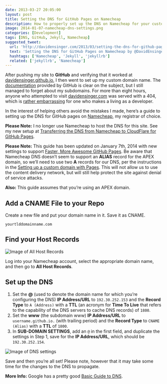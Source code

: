 ```yaml
---
date: 2013-03-27 20:05:00
layout: post
title: Setting the DNS for GitHub Pages on Namecheap
description: How to properly set up the DNS on Namecheap for your custom domain with GitHub Pages.
image: 2014-01-07-namecheap-dns-settings.png
categories: [Development]
tags: [DNS, GitHub, Jekyll, Namecheap]
suggested_tweet:
  url: 'http://davidensinger.com/2013/03/setting-the-dns-for-github-pages-on-namecheap/'
  text: 'Setting the DNS for GitHub Pages on Namecheap by @DavidEnsinger'
  hashtags: ['Namecheap', 'Jekyll', 'jekyllrb']
  related: ['jekyllrb', 'Namecheap']
---
```


After pushing my site to **GitHub** and verifying that it worked at [davidensinger.github.io](http://davidensinger.github.io/), I then went to set up my custom domain name. The [documentation](https://help.github.com/articles/setting-up-a-custom-domain-with-pages) provided by GitHub is clear on the subject, but I still managed to forget about my subdomains. For more than eight hours, anyone who attempted to visit [davidensinger.com](http://davidensinger.com/) was served with a 404, which is [rather embarrassing](https://twitter.com/DavidEnsinger/status/316642135216619522) for one who makes a living as a developer.

In the interest of helping others avoid the mistakes I made, here’s a guide to setting up the DNS for GitHub pages on [Namecheap](http://www.namecheap.com/?aff=32887), my registrar of choice.

<div class="yellow-box">
  <p><strong>Please Note:</strong> I no longer use Namecheap to host the DNS for this site. See my new setup at <a href="http://davidensinger.com/2014/04/transferring-the-dns-from-namecheap-to-cloudflare-for-github-pages/">Transferring the DNS from Namecheap to CloudFlare for GitHub Pages</a>.</p>
</div>

<div class="yellow-box">
  <p><strong>Please Note:</strong> This guide has been updated on January 7th, 2014 with new settings to support <a href="https://github.com/blog/1715-faster-more-awesome-github-pages">Faster, More Awesome GitHub Pages</a>. Be aware that Namecheap DNS doesn’t seem to support an <strong>ALIAS</strong> record for the APEX domain, so we’ll need to use two <strong>A</strong> records for our DNS, per the instructions in the <a href="https://help.github.com/articles/setting-up-a-custom-domain-with-pages">Setting up a custom domain with Pages</a>. This will not allow us to use the content delivery network, but will still help protect the site against denial of service attacks.</p>
</div>

<div class="red-box">
  <p><strong>Also:</strong> This guide assumes that you’re using an APEX domain.</p>
</div>

## Add a CNAME File to your Repo

Create a new file and put your domain name in it. Save it as CNAME.

    yourtlddomainname.com

## Find your Host Records

<img src="{{ site.url }}/assets/img/posts/2013-03-27-namecheap-all-host-records.png" alt="Image of All Host Records" class="media-right img-border" />

Log into your Namecheap account, select the appropriate domain name, and then go to **All Host Records**.

## Set up the DNS

1. Set the **@** (used to denote the domain name for which you’re configuring the DNS) **IP Address/URL** to `192.30.252.153` and the **Record Type** to `A (Address)` with a **TTL** (an acronym for **Time To Live** that refers to the capability of the DNS servers to cache DNS records) of `1800`.
2. Set the **www** (the subdomain www) **IP Address/URL** to `username.github.io.` (with trailing period) and the **Record Type** to `CNAME (Alias)` with a **TTL** of `1800`.
3. In **SUB-DOMAIN SETTINGS**, add an `@` in the first field, and duplicate the settings in Step 1, save for the **IP Address/URL**, which should be `192.30.252.154`.

<img src="{{ site.url }}/assets/img/posts/2014-01-07-namecheap-dns-settings.png" alt="Image of DNS settings" class="media-center img-border" />

Save and then you’re all set! Please note, however that it may take some time for the changes to the DNS to propagate.

<div class="gray-box">
  <p><strong>More Info:</strong> Google has a pretty good <a href="http://support.google.com/a/bin/answer.py?hl=en&answer=48090">Basic Guide to DNS</a>.</p>
</div>
